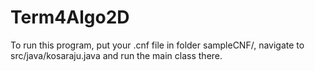 # Term4Algo2D
To run this program, put your .cnf file in folder sampleCNF/, navigate to src/java/kosaraju.java and run the main class there.
